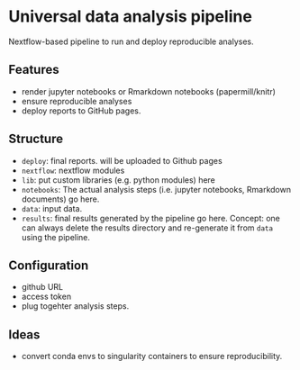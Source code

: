 # Universal data analysis pipeline
Nextflow-based pipeline to run and deploy reproducible analyses.

## Features
* render jupyter notebooks or Rmarkdown notebooks (papermill/knitr)
* ensure reproducible analyses
* deploy reports to GitHub pages.

## Structure

* `deploy`: final reports. will be uploaded to Github pages
* `nextflow`: nextflow modules
* `lib`: put custom libraries (e.g. python modules)  here
* `notebooks`: The actual analysis steps (i.e. jupyter notebooks, Rmarkdown
  documents) go here.
* `data`: input data.
* `results`: final results generated by the pipeline go here. Concept: one can
  always delete the results directory and re-generate it from `data` using the
  pipeline.


## Configuration
* github URL
* access token
* plug togehter analysis steps.


## Ideas
* convert conda envs to singularity containers to ensure reproducibility.

